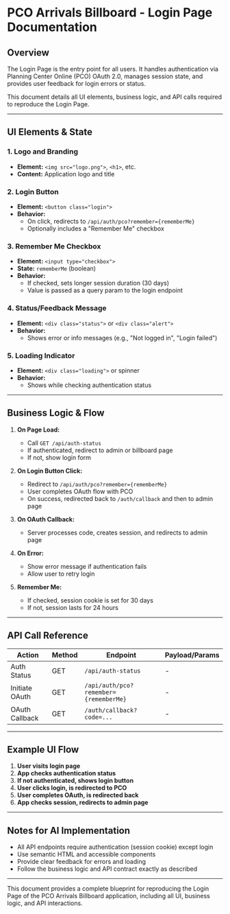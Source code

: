 # PCO Arrivals Billboard - Login Page Documentation

## Overview
The Login Page is the entry point for all users. It handles authentication via Planning Center Online (PCO) OAuth 2.0, manages session state, and provides user feedback for login errors or status.

This document details all UI elements, business logic, and API calls required to reproduce the Login Page.

---

## UI Elements & State

### 1. **Logo and Branding**
- **Element:** `<img src="logo.png">`, `<h1>`, etc.
- **Content:** Application logo and title

### 2. **Login Button**
- **Element:** `<button class="login">`
- **Behavior:**
  - On click, redirects to `/api/auth/pco?remember={rememberMe}`
  - Optionally includes a "Remember Me" checkbox

### 3. **Remember Me Checkbox**
- **Element:** `<input type="checkbox">`
- **State:** `rememberMe` (boolean)
- **Behavior:**
  - If checked, sets longer session duration (30 days)
  - Value is passed as a query param to the login endpoint

### 4. **Status/Feedback Message**
- **Element:** `<div class="status">` or `<div class="alert">`
- **Behavior:**
  - Shows error or info messages (e.g., "Not logged in", "Login failed")

### 5. **Loading Indicator**
- **Element:** `<div class="loading">` or spinner
- **Behavior:**
  - Shows while checking authentication status

---

## Business Logic & Flow

1. **On Page Load:**
   - Call `GET /api/auth-status`
   - If authenticated, redirect to admin or billboard page
   - If not, show login form

2. **On Login Button Click:**
   - Redirect to `/api/auth/pco?remember={rememberMe}`
   - User completes OAuth flow with PCO
   - On success, redirected back to `/auth/callback` and then to admin page

3. **On OAuth Callback:**
   - Server processes code, creates session, and redirects to admin page

4. **On Error:**
   - Show error message if authentication fails
   - Allow user to retry login

5. **Remember Me:**
   - If checked, session cookie is set for 30 days
   - If not, session lasts for 24 hours

---

## API Call Reference

| Action                | Method | Endpoint                                         | Payload/Params                |
|-----------------------|--------|--------------------------------------------------|-------------------------------|
| Auth Status           | GET    | `/api/auth-status`                               | -                             |
| Initiate OAuth        | GET    | `/api/auth/pco?remember={rememberMe}`            | -                             |
| OAuth Callback        | GET    | `/auth/callback?code=...`                        | -                             |

---

## Example UI Flow

1. **User visits login page**
2. **App checks authentication status**
3. **If not authenticated, shows login button**
4. **User clicks login, is redirected to PCO**
5. **User completes OAuth, is redirected back**
6. **App checks session, redirects to admin page**

---

## Notes for AI Implementation
- All API endpoints require authentication (session cookie) except login
- Use semantic HTML and accessible components
- Provide clear feedback for errors and loading
- Follow the business logic and API contract exactly as described

---

This document provides a complete blueprint for reproducing the Login Page of the PCO Arrivals Billboard application, including all UI, business logic, and API interactions. 